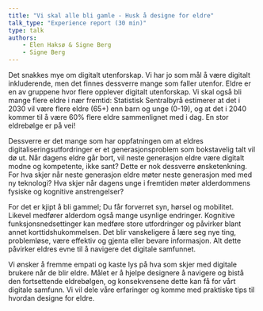 ```yaml
---
title: "Vi skal alle bli gamle - Husk å designe for eldre"
talk_type: "Experience report (30 min)"
type: talk
authors:
    - Elen Haksø & Signe Berg
    - Signe Berg
---
```

Det snakkes mye om digitalt utenforskap. Vi har jo som mål å være digitalt inkluderende, men det finnes dessverre mange som faller utenfor. Eldre er en av gruppene hvor flere opplever digitalt utenforskap. Vi skal også bli mange flere eldre i nær fremtid: Statistisk Sentralbyrå estimerer at det i 2030 vil være flere eldre (65+) enn barn og unge (0-19), og at det i 2040 kommer til å være 60% flere eldre sammenlignet med i dag. En stor eldrebølge er på vei!

Dessverre er det mange som har oppfatningen om at eldres digitaliseringsutfordringer er et generasjonsproblem som bokstavelig talt vil dø ut. Når dagens eldre går bort, vil neste generasjon eldre være digitalt modne og kompetente, ikke sant? Dette er nok dessverre ønsketenkning. For hva skjer når neste generasjon eldre møter neste generasjon med med ny teknologi? Hva skjer når dagens unge i fremtiden møter alderdommens fysiske og kognitive anstrengelser?

For det er kjipt å bli gammel; Du får forverret syn, hørsel og mobilitet. Likevel medfører alderdom også mange usynlige endringer. Kognitive funksjonsnedsettinger kan medføre store utfordringer og påvirker blant annet korttidshukommelsen. Det blir vanskeligere å lære seg nye ting, problemløse, være effektiv og gjenta eller bevare informasjon. Alt dette påvirker eldres evne til å navigere det digitale samfunnet. 

Vi ønsker å fremme empati og kaste lys på hva som skjer med digitale brukere når de blir eldre. Målet er å hjelpe designere å navigere og bistå den fortsettende eldrebølgen, og konsekvensene dette kan få for vårt digitale samfunn. Vi vil dele våre erfaringer og komme med praktiske tips til hvordan designe for eldre.
